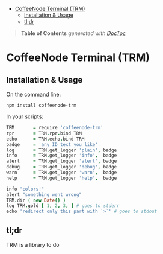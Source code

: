 

- [CoffeeNode Terminal (TRM)](#coffeenode-terminal-trm)
	- [Installation & Usage](#installation-&-usage)
	- [tl;dr](#tl;dr)

> **Table of Contents**  *generated with [DocToc](http://doctoc.herokuapp.com/)*


# CoffeeNode Terminal (TRM)

## Installation & Usage

On the command line:

    npm install coffeenode-trm

In your scripts:

```coffeescript
TRM       = require 'coffeenode-trm'
rpr       = TRM.rpr.bind TRM
echo      = TRM.echo.bind TRM
badge     = 'any ID text you like'
log       = TRM.get_logger 'plain', badge
info      = TRM.get_logger 'info',  badge
alert     = TRM.get_logger 'alert', badge
debug     = TRM.get_logger 'debug', badge
warn      = TRM.get_logger 'warn',  badge
help      = TRM.get_logger 'help',  badge

info "colors!"
alert "something went wrong"
TRM.dir ( new Date() )
log TRM.gold [ 1, 2, 3, ] # goes to stderr
echo 'redirect only this part with `>`' # goes to stdout

```

## tl;dr

TRM is a library to do

